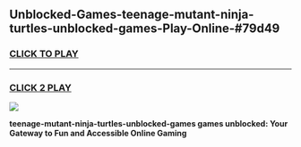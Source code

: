 
## Unblocked-Games-teenage-mutant-ninja-turtles-unblocked-games-Play-Online-#79d49
<h3>
<a href="https://premium.freeplayer.one?title=teenage-mutant-ninja-turtles-unblocked-games&ref=27F">CLICK TO PLAY</a></h3>
<hr>

<h3>
<a href="https://premium.freeplayer.one?title=teenage-mutant-ninja-turtles-unblocked-games&ref=27F">CLICK 2 PLAY</a>
  
</h3>

<a href="https://premium.freeplayer.one?title=teenage-mutant-ninja-turtles-unblocked-games&ref=27F"><img src="https://clearcache.store/games.png"></a>


**teenage-mutant-ninja-turtles-unblocked-games games unblocked: Your Gateway to Fun and Accessible Online Gaming**
